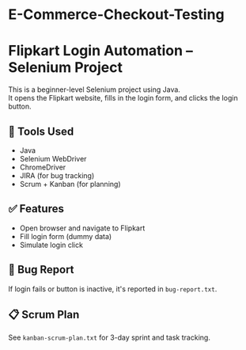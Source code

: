 # E-Commerce-Checkout-Testing

# Flipkart Login Automation – Selenium Project

This is a beginner-level Selenium project using Java.  
It opens the Flipkart website, fills in the login form, and clicks the login button.

## 🔧 Tools Used
- Java
- Selenium WebDriver
- ChromeDriver
- JIRA (for bug tracking)
- Scrum + Kanban (for planning)

## ✅ Features
- Open browser and navigate to Flipkart
- Fill login form (dummy data)
- Simulate login click

## 🐞 Bug Report
If login fails or button is inactive, it's reported in `bug-report.txt`.

## 📋 Scrum Plan
See `kanban-scrum-plan.txt` for 3-day sprint and task tracking.
